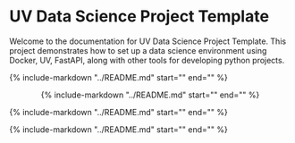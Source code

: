 # UV Data Science Project Template

Welcome to the documentation for UV Data Science Project Template. This project demonstrates how to set up a data science environment using Docker, UV, FastAPI, along with other tools for developing python projects.

<!-- Include the content of README.md -->
{%
    include-markdown "../README.md"
    start="<!--docs-ref-index-0-start-->"
    end="<!--docs-ref-index-0-end-->"
%}

<div align="center" markdown="1">
{%
    include-markdown "../README.md"
    start="<!--docs-ref-index-0.1-start-->"
    end="<!--docs-ref-index-0.1-end-->"
%}
</div>

{%
    include-markdown "../README.md"
    start="<!--docs-ref-index-1-start-->"
    end="<!--docs-ref-index-1-end-->"
%}

{%
    include-markdown "../README.md"
    start="<!--docs-ref-index-2-start-->"
    end="<!--docs-ref-index-2-end-->"
%}
